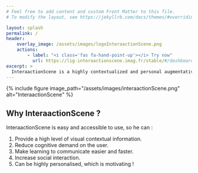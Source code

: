 ```yaml
---
# Feel free to add content and custom Front Matter to this file.
# To modify the layout, see https://jekyllrb.com/docs/themes/#overriding-theme-defaults

layout: splash
permalink: /
header:
    overlay_image: /assets/images/logoInteraactionScene.png
    actions:
        - label: "<i class='fas fa-hand-point-up'></i> Try now"
          url: https://lig-interaactionscene.imag.fr/stable/#/dashboard
excerpt: >
  InteraactionScene is a highly contextualized and personal augmentative and alternative communication system that can be used for children or adults of all ages with significant cognitive or linguistic limitations. <br />
---
```


{% include figure image_path="/assets/images/interaactionScene.png" alt="InteraactionScene" %}

## Why InteraactionScene ?

InteraactionScene is easy and accessible to use, so he can :

1. Provide a high level of visual contextual information.
2. Reduce cognitive demand on the user.
3. Make learning to communicate easier and faster.
4. Increase social interaction.
5. Can be highly personalised, which is motivating !

